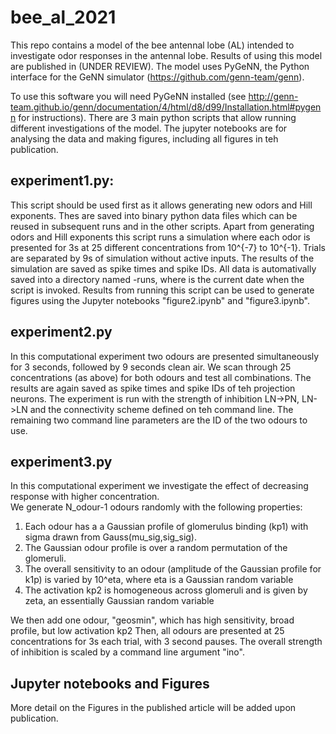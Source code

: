 # bee_al_2021
This repo contains a model of the bee antennal lobe (AL) intended to investigate odor responses in the antennal lobe. Results of using this model are published in (UNDER REVIEW).
The model uses PyGeNN, the Python interface for the GeNN simulator (https://github.com/genn-team/genn).

To use this software you will need PyGeNN installed (see http://genn-team.github.io/genn/documentation/4/html/d8/d99/Installation.html#pygenn for instructions).
There are 3 main python scripts that allow running different investigations of the model. The jupyter notebooks are for analysing the data and making figures, including all figures in teh publication. 

experiment1.py:
---
This script should be used first as it allows generating new odors and Hill exponents. Thes are saved into binary python data files which can be reused in subsequent runs and in the other scripts.
   Apart from generating odors and Hill exponents this script runs a simulation where each odor is presented for 3s at 25 different concentrations from 10^{-7} to 10^{-1}. Trials are separated by 9s of simulation without active inputs. The results of the simulation are saved as spike times and spike IDs. All data is automativally saved into a directory named <date>-runs, where <date> is the current date when the script is invoked.
   Results from running this script can be used to generate figures using the Jupyter notebooks "figure2.ipynb" and "figure3.ipynb".
  
experiment2.py
---
In this computational experiment two odours are presented simultaneously for 3 seconds, followed by 9 seconds clean air. We scan through 25 concentrations (as above) for both odours and test all combinations. The results are again saved as spike times and spike IDs of teh projection neurons. The experiment is run with the strength of inhibition LN->PN, LN->LN and the connectivity scheme defined on teh command line. The remaining two command line parameters are the ID of the two odours to use. 

experiment3.py
---
In this computational experiment we investigate the effect of decreasing response with higher concentration.  
We generate N_odour-1 odours randomly with the following properties: 
1. Each odour has a a Gaussian profile of glomerulus binding (kp1) with sigma drawn from Gauss(mu_sig,sig_sig). 
2. The Gaussian odour profile is over a random permutation of the glomeruli.
3. The overall sensitivity to an odour (amplitude of the Gaussian profile for k1p) is varied by 10^eta, where eta is a Gaussian random variable 
3. The activation kp2 is homogeneous across glomeruli and is given by zeta, an 
   essentially Gaussian random variable

We then add one odour, "geosmin", which has high sensitivity, broad profile, but low activation kp2
Then, all odours are presented at 25 concentrations for 3s each trial, with 3 second pauses.
The overall strength of inhibition is scaled by a command line argument "ino".

Jupyter notebooks and Figures
---
More detail on the Figures in the published article will be added upon publication.
